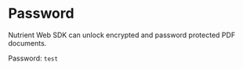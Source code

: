 # Password

Nutrient Web SDK can unlock encrypted and password protected PDF documents.

Password: `test`
